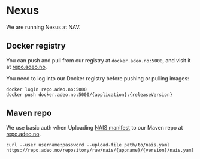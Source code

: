 Nexus
=====

We are running Nexus at NAV.


## Docker registry

You can push and pull from our registry at `docker.adeo.no:5000`, and visit it at [repo.adeo.no](https://repo.adeo.no/#browse/browse/components:docker).

You need to log into our Docker registry before pushing or pulling images:

```text
docker login repo.adeo.no:5000
docker push docker.adeo.no:5000/{application}:{releaseVersion}
```


## Maven repo

We use basic auth when Uploading [NAIS manifest](/contracts#nais-manifest) to our Maven repo at [repo.adeo.no](https://repo.adeo.no/).

```
curl --user username:password --upload-file path/to/nais.yaml https://repo.adeo.no/repository/raw/nais/{appname}/{version}/nais.yaml
```
